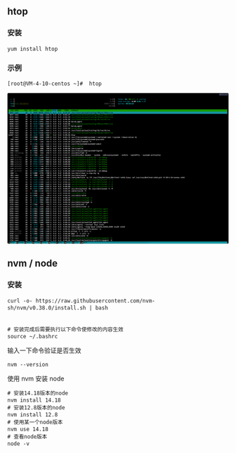 ## htop
### 安装
```shell
yum install htop
```
### 示例
```shell
[root@VM-4-10-centos ~]#  htop
```

<img src="/image/Linux/htop.png">

## nvm / node
### 安装
```shell
curl -o- https://raw.githubusercontent.com/nvm-sh/nvm/v0.38.0/install.sh | bash


# 安装完成后需要执行以下命令使修改的内容生效
source ~/.bashrc
```

<p>输入一下命令验证是否生效</p>

```shell
nvm --version
```

<p>使用 nvm 安装 node</p>

```shell
# 安装14.18版本的node
nvm install 14.18
# 安装12.8版本的node
nvm install 12.8
# 使用某一个node版本
nvm use 14.18
# 查看node版本
node -v
```